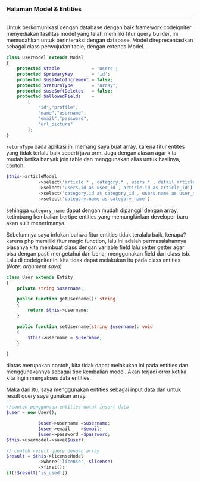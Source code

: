 ### Halaman Model & Entities

---
Untuk berkomunikasi dengan database dengan baik
framework codeigniter menyediakan fasilitas model
yang telah memiliki fitur query builder, ini memudahkan
untuk berinteraksi dengan database. Model direpresentasikan
sebagai class perwujudan table, dengan extends Model.

```php
class UserModel extends Model
{
    protected $table            = 'users';
    protected $primaryKey       = 'id';
    protected $useAutoIncrement = false;
    protected $returnType       = "array";
    protected $useSoftDeletes   = false;
    protected $allowedFields    =
        [
            "id","profile",
            "name","username",
            "email","password",
            "url_picture"
        ];
}
```

`returnType` pada aplikasi ini memang saya buat array,
karena fitur entites yang tidak terlalu baik seperti java
orm. Juga dengan alasan agar kita mudah ketika banyak 
join table dan menggunakan alias untuk hasilnya, contoh.

```php
$this->articleModel
            ->select('article.* , category.* , users.* , detail_article.*')
            ->select('users.id as user_id , article.id as article_id')
            ->select('category.id as category_id , users.name as user_name')
            ->select('category.name as category_name')
```
sehingga `category_name` dapat dengan mudah dipanggil dengan 
array, ketimbang kembalian bertipe entities yang memungkinkan
developer baru akan sulit menerimanya. 

Sebelumnya saya infokan bahwa fitur entities tidak teralalu
baik, kenapa? karena php memiliki fitur magic function,
lalu ini adalah permasalahannya biasanya kita membuat class
dengan variable field lalu setter getter agar bisa dengan
pasti mengetahui dan benar menggunakan field dari class tsb.
Lalu di codeigniter ini kita tidak dapat melakukan itu pada
class entities (_Note: argument saya_)

```php
class User extends Entity
{
    private string $username;

    public function getUsername(): string
    {
        return $this->username;
    }

    public function setUsername(string $username): void
    {
        $this->username = $username;
    }

}
```

diatas merupakan contoh, kita tidak dapat melakukan ini
pada entities dan menggunakannya sebagai tipe kembalian 
model. Akan terjadi error ketika kita ingin mengakses 
data entities.

Maka dari itu, saya menggunakan entities sebagai input data
dan untuk result query saya gunakan array.

```php
//contoh penggunaan entities untuk insert data
$user = new User();

            $user->username =$username;
            $user->email    =$email;
            $user->password =$password;
$this->usermodel->save($user);

// contoh result query dengan array
$result = $this->licenseModel
            ->where('license', $license)
            ->first();
if(!$result['is_used'])
```